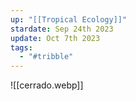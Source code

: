 ```yaml
---
up: "[[Tropical Ecology]]"
stardate: Sep 24th 2023
update: Oct 7th 2023
tags:
  - "#tribble"
---
```




![[cerrado.webp]]



